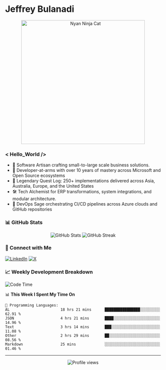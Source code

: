 # Jeffrey Bulanadi

<div align="center">
  <img src="https://www.nyan.cat/cats/nyaninja.gif" alt="Nyan Ninja Cat" width="400"/>
</div>

### < Hello_World />

- 🎨 Software Artisan crafting small-to-large scale business solutions.
- 💼 Developer-at-arms with over 10 years of mastery across Microsoft and Open Source ecosystems
- 🏢 Legendary Quest Log: 250+ implementations delivered across Asia, Australia, Europe, and the United States
- 🛠️ Tech Alchemist for ERP transformations, system integrations, and modular architecture.
- 🔄 DevOps Sage orchestrating CI/CD pipelines across Azure clouds and GitHub repositories

### 📊 GitHub Stats

<div align="center">
  <img src="https://github-readme-stats.vercel.app/api?username=jeffreybulanadi&show_icons=true&theme=tokyonight" alt="GitHub Stats" />
  <img src="https://github-readme-streak-stats.herokuapp.com/?user=jeffreybulanadi&theme=tokyonight" alt="GitHub Streak" />
</div>

### 🤝 Connect with Me

[![LinkedIn](https://img.shields.io/badge/LinkedIn-Connect-blue?style=for-the-badge&logo=linkedin)](https://linkedin.com/in/jeffreybulanadi)
[![X](https://img.shields.io/badge/Twitter-Follow-blue?style=for-the-badge&logo=twitter)](https://x.com/JeffreyBulanadi)

### 📈 Weekly Development Breakdown

<!--START_SECTION:waka-->
![Code Time](http://img.shields.io/badge/Code%20Time-231%20hrs%201%20min-blue)

📊 **This Week I Spent My Time On** 

```text
💬 Programming Languages: 
AL                       18 hrs 21 mins      ████████████████░░░░░░░░░   62.91 % 
JSON                     4 hrs 21 mins       ████░░░░░░░░░░░░░░░░░░░░░   14.96 % 
Text                     3 hrs 14 mins       ███░░░░░░░░░░░░░░░░░░░░░░   11.08 % 
Other                    2 hrs 29 mins       ██░░░░░░░░░░░░░░░░░░░░░░░   08.56 % 
Markdown                 25 mins             ░░░░░░░░░░░░░░░░░░░░░░░░░   01.46 % 
```


<!--END_SECTION:waka-->

---

<div align="center">
  <img src="https://komarev.com/ghpvc/?username=jeffreybulanadi&color=blue&style=flat-square" alt="Profile views" />
</div>
